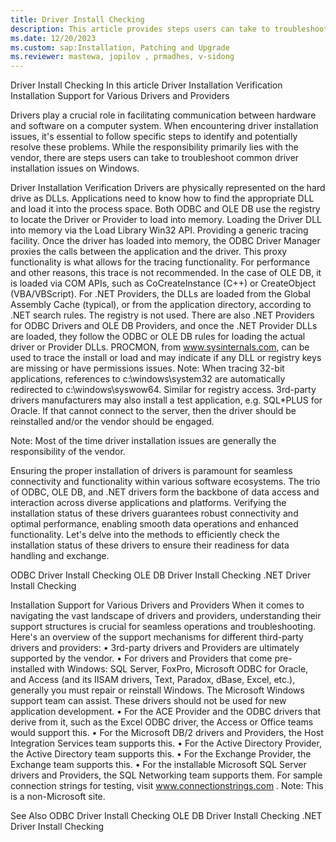 ```yaml
---
title: Driver Install Checking
description: This article provides steps users can take to troubleshoot common driver installation issues on Windows.
ms.date: 12/20/2023
ms.custom: sap:Installation, Patching and Upgrade
ms.reviewer: mastewa, jopilov , prmadhes, v-sidong
---
```

Driver Install Checking
In this article
  Driver Installation Verification
  Installation Support for Various Drivers and Providers

Drivers play a crucial role in facilitating communication between hardware and software on a computer system. When encountering driver installation issues, it's essential to follow specific steps to identify and potentially resolve these problems. While the responsibility primarily lies with the vendor, there are steps users can take to troubleshoot common driver installation issues on Windows.

Driver Installation Verification
Drivers are physically represented on the hard drive as DLLs. Applications need to know how to find the appropriate DLL and load it into the process space. Both ODBC and OLE DB use the registry to locate the Driver or Provider to load into memory.
Loading the Driver DLL into memory via the Load Library Win32 API.
Providing a generic tracing facility. Once the driver has loaded into memory, the ODBC Driver Manager proxies the calls between the application and the driver. This proxy functionality is what allows for the tracing functionality. For performance and other reasons, this trace is not recommended.
In the case of OLE DB, it is loaded via COM APIs, such as CoCreateInstance (C++) or CreateObject (VBA/VBScript).
For .NET Providers, the DLLs are loaded from the Global Assembly Cache (typical), or from the application directory, according to .NET search rules. The registry is not used.
There are also .NET Providers for ODBC Drivers and OLE DB Providers, and once the .NET Provider DLLs are loaded, they follow the ODBC or OLE DB rules for loading the actual driver or Provider DLLs.
PROCMON, from www.sysinternals.com, can be used to trace the install or load and may indicate if any DLL or registry keys are missing or have permissions issues. Note: When tracing 32-bit applications, references to c:\windows\system32 are automatically redirected to c:\windows\syswow64. Similar for registry access.
3rd-party drivers manufacturers may also install a test application, e.g. SQL*PLUS for Oracle. If that cannot connect to the server, then the driver should be reinstalled and/or the vendor should be engaged.

Note: Most of the time driver installation issues are generally the responsibility of the vendor. 

Ensuring the proper installation of drivers is paramount for seamless connectivity and functionality within various software ecosystems. The trio of ODBC, OLE DB, and .NET drivers form the backbone of data access and interaction across diverse applications and platforms. Verifying the installation status of these drivers guarantees robust connectivity and optimal performance, enabling smooth data operations and enhanced functionality. 
Let's delve into the methods to efficiently check the installation status of these drivers to ensure their readiness for data handling and exchange.

ODBC Driver Install Checking
OLE DB Driver Install Checking
.NET Driver Install Checking

Installation Support for Various Drivers and Providers
When it comes to navigating the vast landscape of drivers and providers, understanding their support structures is crucial for seamless operations and troubleshooting. Here's an overview of the support mechanisms for different third-party drivers and providers:
•	3rd-party drivers and Providers are ultimately supported by the vendor.
•	For drivers and Providers that come pre-installed with Windows: SQL Server, FoxPro, Microsoft ODBC for Oracle, and Access (and its IISAM drivers, Text, Paradox, dBase, Excel, etc.), generally you must repair or reinstall Windows. The Microsoft Windows support team can assist. These drivers should not be used for new application development.
•	For the ACE Provider and the ODBC drivers that derive from it, such as the Excel ODBC driver, the Access or Office teams would support this.
•	For the Microsoft DB/2 drivers and Providers, the Host Integration Services team supports this.
•	For the Active Directory Provider, the Active Directory team supports this.
•	For the Exchange Provider, the Exchange team supports this.
•	For the installable Microsoft SQL Server drivers and Providers, the SQL Networking team supports them.
For sample connection strings for testing, visit www.connectionstrings.com . Note: This is a non-Microsoft site.

See Also
ODBC Driver Install Checking
OLE DB Driver Install Checking
.NET Driver Install Checking
